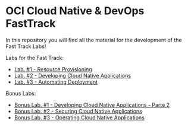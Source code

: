 # OCI Cloud Native & DevOps FastTrack
In this repository you will find all the material for the development of the Fast Track Labs!

Labs for the Fast Track:

- [Lab. #1 - Resource Provisioning](/Lab.%20%231%20-%20Resource%20Provisioning)
- [Lab. #2 - Developing Cloud Native Applications](Lab.%20%232%20-%20Developing%20Cloud%20Native%20Applications%20-%20Parte%201)
- [Lab. #3 - Automating Deployment](/Lab.%20%233%20-%20Automating%20Deployment)

Bonus Labs:
- [Bonus Lab. #1 - Developing Cloud Native Applications - Parte 2](/Lab.%20%233%20-%20Developing%20Cloud%20Native%20Applications%20-%20Parte%202)
- [Bonus Lab. #2 - Securing Cloud Native Applications](/Lab.%20%234%20-%20Securing%20Cloud%20Native%20Applications)
- [Bonus Lab. #3 - Operating Cloud Native Applications](/Lab.%20%236%20-%20Operating%20Cloud%20Native%20Applications)

